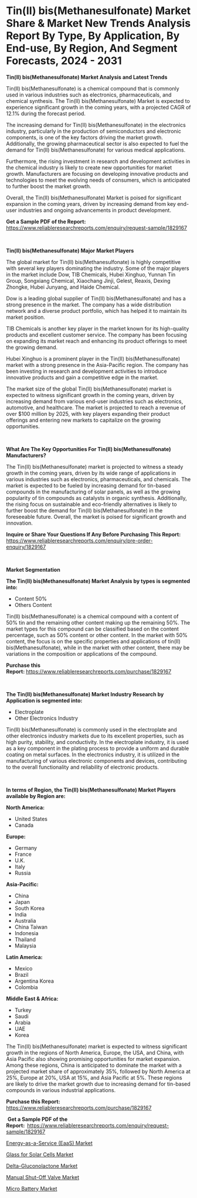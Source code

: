 <p><h1>Tin(II) bis(Methanesulfonate) Market Share & Market New Trends Analysis Report By Type, By Application, By End-use, By Region, And Segment Forecasts, 2024 - 2031</h1></p><p><strong>Tin(II) bis(Methanesulfonate) Market Analysis and Latest Trends</strong></p>
<p><p>Tin(II) bis(Methanesulfonate) is a chemical compound that is commonly used in various industries such as electronics, pharmaceuticals, and chemical synthesis. The Tin(II) bis(Methanesulfonate) Market is expected to experience significant growth in the coming years, with a projected CAGR of 12.1% during the forecast period.</p><p>The increasing demand for Tin(II) bis(Methanesulfonate) in the electronics industry, particularly in the production of semiconductors and electronic components, is one of the key factors driving the market growth. Additionally, the growing pharmaceutical sector is also expected to fuel the demand for Tin(II) bis(Methanesulfonate) for various medical applications.</p><p>Furthermore, the rising investment in research and development activities in the chemical industry is likely to create new opportunities for market growth. Manufacturers are focusing on developing innovative products and technologies to meet the evolving needs of consumers, which is anticipated to further boost the market growth.</p><p>Overall, the Tin(II) bis(Methanesulfonate) Market is poised for significant expansion in the coming years, driven by increasing demand from key end-user industries and ongoing advancements in product development.</p></p>
<p><strong>Get a Sample PDF of the Report:&nbsp;</strong> <a href="https://www.reliableresearchreports.com/enquiry/request-sample/1829167">https://www.reliableresearchreports.com/enquiry/request-sample/1829167</a></p>
<p>&nbsp;</p>
<p><strong>Tin(II) bis(Methanesulfonate) Major Market Players</strong></p>
<p><p>The global market for Tin(II) bis(Methanesulfonate) is highly competitive with several key players dominating the industry. Some of the major players in the market include Dow, TIB Chemicals, Hubei Xinghuo, Yunnan Tin Group, Songxiang Chemical, Xiaochang Jinji, Gelest, Reaxis, Dexing Zhongke, Hubei Junyang, and Haide Chemical. </p><p>Dow is a leading global supplier of Tin(II) bis(Methanesulfonate) and has a strong presence in the market. The company has a wide distribution network and a diverse product portfolio, which has helped it to maintain its market position.</p><p>TIB Chemicals is another key player in the market known for its high-quality products and excellent customer service. The company has been focusing on expanding its market reach and enhancing its product offerings to meet the growing demand.</p><p>Hubei Xinghuo is a prominent player in the Tin(II) bis(Methanesulfonate) market with a strong presence in the Asia-Pacific region. The company has been investing in research and development activities to introduce innovative products and gain a competitive edge in the market.</p><p>The market size of the global Tin(II) bis(Methanesulfonate) market is expected to witness significant growth in the coming years, driven by increasing demand from various end-user industries such as electronics, automotive, and healthcare. The market is projected to reach a revenue of over $100 million by 2025, with key players expanding their product offerings and entering new markets to capitalize on the growing opportunities.</p></p>
<p>&nbsp;</p>
<p><strong>What Are The Key Opportunities For Tin(II) bis(Methanesulfonate) Manufacturers?</strong></p>
<p><p>The Tin(II) bis(Methanesulfonate) market is projected to witness a steady growth in the coming years, driven by its wide range of applications in various industries such as electronics, pharmaceuticals, and chemicals. The market is expected to be fueled by increasing demand for tin-based compounds in the manufacturing of solar panels, as well as the growing popularity of tin compounds as catalysts in organic synthesis. Additionally, the rising focus on sustainable and eco-friendly alternatives is likely to further boost the demand for Tin(II) bis(Methanesulfonate) in the foreseeable future. Overall, the market is poised for significant growth and innovation.</p></p>
<p><strong>Inquire or Share Your Questions If Any Before Purchasing This Report:</strong> <a href="https://www.reliableresearchreports.com/enquiry/pre-order-enquiry/1829167">https://www.reliableresearchreports.com/enquiry/pre-order-enquiry/1829167</a></p>
<p>&nbsp;</p>
<p><strong>Market Segmentation</strong></p>
<p><strong>The Tin(II) bis(Methanesulfonate) Market Analysis by types is segmented into:</strong></p>
<p><ul><li>Content 50%</li><li>Others Content</li></ul></p>
<p><p>Tin(II) bis(Methanesulfonate) is a chemical compound with a content of 50% tin and the remaining other content making up the remaining 50%. The market types for this compound can be classified based on the content percentage, such as 50% content or other content. In the market with 50% content, the focus is on the specific properties and applications of tin(II) bis(Methanesulfonate), while in the market with other content, there may be variations in the composition or applications of the compound.</p></p>
<p><strong>Purchase this Report:&nbsp;</strong><a href="https://www.reliableresearchreports.com/purchase/1829167">https://www.reliableresearchreports.com/purchase/1829167</a></p>
<p>&nbsp;</p>
<p><strong>The Tin(II) bis(Methanesulfonate) Market Industry Research by Application is segmented into:</strong></p>
<p><ul><li>Electroplate</li><li>Other Electronics Industry</li></ul></p>
<p><p>Tin(II) bis(Methanesulfonate) is commonly used in the electroplate and other electronics industry markets due to its excellent properties, such as high purity, stability, and conductivity. In the electroplate industry, it is used as a key component in the plating process to provide a uniform and durable coating on metal surfaces. In the electronics industry, it is utilized in the manufacturing of various electronic components and devices, contributing to the overall functionality and reliability of electronic products.</p></p>
<p>&nbsp;</p>
<p><strong>In terms of Region, the Tin(II) bis(Methanesulfonate) Market Players available by Region are:</strong></p>
<p>
    <p> <strong> North America: </strong>
        <ul>
            <li>United States</li>
            <li>Canada</li>
        </ul>
        </p> 
    <p> <strong> Europe: </strong>
        <ul>
            <li>Germany</li>
            <li>France</li>
            <li>U.K.</li>
            <li>Italy</li>
            <li>Russia</li>
        </ul>
        </p> 
    <p> <strong> Asia-Pacific: </strong>
        <ul>
            <li>China</li>
            <li>Japan</li>
            <li>South Korea</li>
            <li>India</li>
            <li>Australia</li>
            <li>China Taiwan</li>
            <li>Indonesia</li>
            <li>Thailand</li>
            <li>Malaysia</li>
        </ul>
        </p> 
    <p> <strong> Latin America: </strong>
        <ul>
            <li>Mexico</li>
            <li>Brazil</li>
            <li>Argentina Korea</li>
            <li>Colombia</li>
        </ul>
        </p> 
    <p> <strong> Middle East & Africa: </strong>
        <ul>
            <li>Turkey</li>
            <li>Saudi</li>
            <li>Arabia</li>
            <li>UAE</li>
            <li>Korea</li>
        </ul>
    </p>
    </p>
<p><p>The Tin(II) bis(Methanesulfonate) market is expected to witness significant growth in the regions of North America, Europe, the USA, and China, with Asia Pacific also showing promising opportunities for market expansion. Among these regions, China is anticipated to dominate the market with a projected market share of approximately 35%, followed by North America at 25%, Europe at 20%, USA at 15%, and Asia Pacific at 5%. These regions are likely to drive the market growth due to increasing demand for tin-based compounds in various industrial applications.</p></p>
<p><strong>Purchase this Report: </strong><a href="https://www.reliableresearchreports.com/purchase/1829167">https://www.reliableresearchreports.com/purchase/1829167</a></p>
<p>&nbsp;<strong>Get a Sample PDF of the Report:&nbsp;&nbsp;</strong><a href="https://www.reliableresearchreports.com/enquiry/request-sample/1829167">https://www.reliableresearchreports.com/enquiry/request-sample/1829167</a></p>
<p><strong></strong></p>
<p><p><a href="https://medium.com/@shanatromp/energy-as-a-service-eaas-market-the-key-to-successful-business-strategy-forecast-till-2031-f00fe2164981">Energy-as-a-Service (EaaS) Market</a></p><p><a href="https://medium.com/@shanatromp/glass-for-solar-cells-market-size-reveals-the-best-marketing-channels-in-global-industry-c5352747e595">Glass for Solar Cells Market</a></p><p><a href="https://github.com/GroverBarry/Market-Research-Report-List-4/blob/main/delta-gluconolactone-market.md">Delta-Gluconolactone Market</a></p><p><a href="https://github.com/lylyparadise/Market-Research-Report-List-2/blob/main/manual-shut-off-valve-market.md">Manual Shut-Off Valve Market</a></p><p><a href="https://medium.com/@shanatromp/micro-battery-market-analysis-and-sze-forecasted-for-period-from-2024-to-2031-69e3bd0b704b">Micro Battery Market</a></p></p>